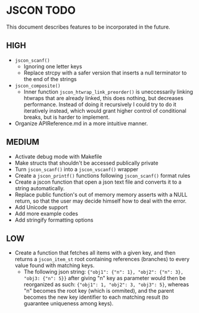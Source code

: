 # JSCON TODO

This document describes features to be incorporated in the future.

## HIGH

- `jscon_scanf()`
  - Ignoring one letter keys
  - Replace strcpy with a safer version that inserts a null terminator to the end of the strings
- `jscon_composite()`
  - Inner function `jscon_htwrap_link_preorder()` is uneccessarily linking htwraps that are already linked, this does nothing, but decreases performance. Instead of doing it recursively I could try to do it iteratively instead, which would grant higher control of conditional breaks, but is harder to implement.
- Organize APIReference.md in a more intuitive manner.

## MEDIUM

- Activate debug mode with Makefile
- Make structs that shouldn't be accessed publically private
- Turn `jscon_scanf()` into a `jscon_vscanf()` wrapper
- Create a `jscon_printf()` functions following `jscon_scanf()` format rules
- Create a jscon function that open a json text file and converts it to a string automatically.
- Replace public function's out of memory memory asserts with a NULL return, so that the user may decide himself how to deal with the error.
- Add Unicode support
- Add more example codes
- Add stringify formatting options

## LOW

- Create a function that fetches all items with a given key, and then returns a `jscon_item_st` root containing references (branches) to every value found with matching keys.
  - The following json string: `{"obj1": {"n": 1}, "obj2": {"n": 3}, "obj3: {"n": 5}}` after giving "n" key as parameter would then be reorganized as such: `{"obj1": 1, "obj2": 3, "obj3": 5}`, whereas "n" becomes the root key (which is ommited), and the parent becomes the new key identifier to each matching result (to guarantee uniqueness among keys).

  

